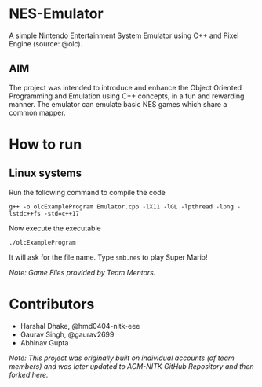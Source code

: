# NES-Emulator
A simple Nintendo Entertainment System Emulator using C++ and Pixel Engine (source: @olc).

## AIM
The project was intended to introduce and enhance the Object Oriented Programming and Emulation using C++ concepts, in a fun and rewarding manner. 
The emulator can emulate basic NES games which share a common mapper.

# How to run
## Linux systems
Run the following command to compile the code

```g++ -o olcExampleProgram Emulator.cpp -lX11 -lGL -lpthread -lpng -lstdc++fs -std=c++17```

Now execute the executable

```./olcExampleProgram```

It will ask for the file name. Type ```smb.nes``` to play Super Mario!

*Note: Game Files provided by Team Mentors.*

# Contributors
- Harshal Dhake, @hmd0404-nitk-eee
- Gaurav Singh, @gaurav2699
- Abhinav Gupta

*Note: This project was originally built on individual accounts (of team members) and was later updated to ACM-NITK GitHub Repository and then forked here.*
